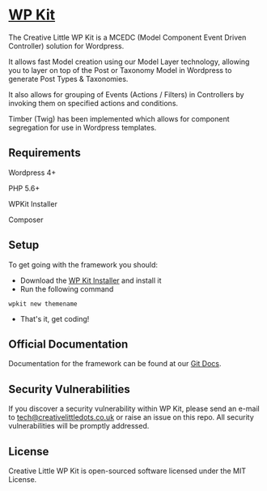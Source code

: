 # [WP Kit](http://creativelittle.uk/wpkit)

The Creative Little WP Kit is a MCEDC (Model Component Event Driven Controller) solution for Wordpress.

It allows fast Model creation using our Model Layer technology, allowing you to layer on top of the Post or Taxonomy Model in Wordpress to generate Post Types & Taxonomies.

It also allows for grouping of Events (Actions / Filters) in Controllers by invoking them on specified actions and conditions.

Timber (Twig) has been implemented which allows for component segregation for use in Wordpress templates.

## Requirements

Wordpress 4+

PHP 5.6+

WPKit Installer

Composer

## Setup

To get going with the framework you should:

  * Download the [WP Kit Installer](https://github.com/creativelittledots/WP-Kit-Installer) and install it
  * Run the following command
  
  ```
  wpkit new themename
  ```
  
  * That's it, get coding!

## Official Documentation

Documentation for the framework can be found at our [Git Docs](http://creativelittledots.github.io/WP-Kit/).

## Security Vulnerabilities

If you discover a security vulnerability within WP Kit, please send an e-mail to tech@creativelittledots.co.uk or raise an issue on this repo. All security vulnerabilities will be promptly addressed.

## License

Creative Little WP Kit is open-sourced software licensed under the MIT License.